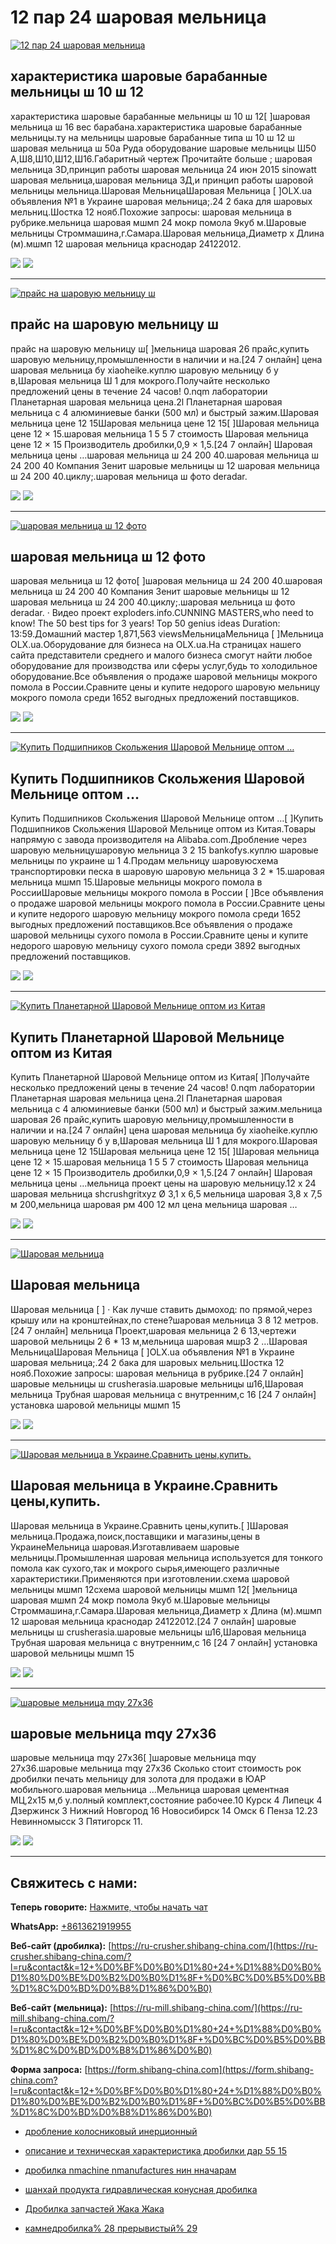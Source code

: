 # 12 пар 24 шаровая мельница

<a href="https://swt.shibang-china.com/?l=ru&img&k=12+%D0%BF%D0%B0%D1%80+24+%D1%88%D0%B0%D1%80%D0%BE%D0%B2%D0%B0%D1%8F+%D0%BC%D0%B5%D0%BB%D1%8C%D0%BD%D0%B8%D1%86%D0%B0" target="_blank">![12 пар 24 шаровая мельница](http://static.shibang-china.com/all-800x300/1034.jpg)</a>

## характеристика шаровые барабанные мельницы ш 10 ш 12
характеристика шаровые барабанные мельницы ш 10 ш 12[ ]шаровая мельница ш 16 вес барабана.характеристика шаровые барабанные мельницы.ту на мельницы шаровые барабанные типа ш 10 ш 12 ш шаровая мельница ш 50а Руда оборудование шаровые мельницы Ш50 А,Ш8,Ш10,Ш12,Ш16.Габаритный чертеж Прочитайте больше ; шаровая мельница 3D,принцип работы шаровая мельница 24 июн 2015 sinowatt шаровая мельница,шаровая мельница 3Д,и принцип работы шаровой мельницы мельница.Шаровая МельницаШаровая Мельница [ ]OLX.ua объявления №1 в Украине шаровая мельница;.24 2 бака для шаровых мельниц.Шостка 12 нояб.Похожие запросы: шаровая мельница в рубрике.мельница шаровая мшмп 24 мокр помола 9куб м.Шаровые мельницы Строммашина,г.Самара.Шаровая мельница,Диаметр х Длина (м).мшмп 12 шаровая мельница краснодар 24122012.


<a href="https://whatsapp.shibangsoft.com/WhatsApp.php" target="_blank" title="WhatsApp">![](http://static.shibang-china.com/icon/whatsapp.png)</a> <a href="https://swt.shibang-china.com/?l=ru&icon&k=12+%D0%BF%D0%B0%D1%80+24+%D1%88%D0%B0%D1%80%D0%BE%D0%B2%D0%B0%D1%8F+%D0%BC%D0%B5%D0%BB%D1%8C%D0%BD%D0%B8%D1%86%D0%B0" target="_blank">![](http://static.shibang-china.com/icon/chat-ru.png)</a>

---

<a href="https://swt.shibang-china.com/?l=ru&img&k=12+%D0%BF%D0%B0%D1%80+24+%D1%88%D0%B0%D1%80%D0%BE%D0%B2%D0%B0%D1%8F+%D0%BC%D0%B5%D0%BB%D1%8C%D0%BD%D0%B8%D1%86%D0%B0" target="_blank">![прайс на шаровую мельницу ш](http://static.shibang-china.com/all-800x300/540.jpg)</a>

## прайс на шаровую мельницу ш
прайс на шаровую мельницу ш[ ]мельница шаровая 26 прайс,купить шаровую мельницу,промышленности в наличии и на.[24 7 онлайн] цена шаровая мельница бу xiaoheike.куплю шаровую мельницу б у в,Шаровая мельница Ш 1 для мокрого.Получайте несколько предложений цены в течение 24 часов! 0.nqm лаборатории Планетарная шаровая мельница цена.2l Планетарная шаровая мельница с 4 алюминиевые банки (500 мл) и быстрый зажим.Шаровая мельница цене 12 15Шаровая мельница цене 12 15[ ]Шаровая мельница цене 12 &#215; 15.шаровая мельница 1 5 5 7 стоимость Шаровая мельница цене 12 &#215; 15 Производитель дробилки,0,9 &#215; 1,5.[24 7 онлайн] Шаровая мельница цены …шаровая мельница ш 24 200 40.шаровая мельница ш 24 200 40 Компания Зенит шаровые мельницы ш 12 шаровая мельница ш 24 200 40.циклу;.шаровая мельница ш фото deradar.


<a href="https://whatsapp.shibangsoft.com/WhatsApp.php" target="_blank" title="WhatsApp">![](http://static.shibang-china.com/icon/whatsapp.png)</a> <a href="https://swt.shibang-china.com/?l=ru&icon&k=12+%D0%BF%D0%B0%D1%80+24+%D1%88%D0%B0%D1%80%D0%BE%D0%B2%D0%B0%D1%8F+%D0%BC%D0%B5%D0%BB%D1%8C%D0%BD%D0%B8%D1%86%D0%B0" target="_blank">![](http://static.shibang-china.com/icon/chat-ru.png)</a>

---

<a href="https://swt.shibang-china.com/?l=ru&img&k=12+%D0%BF%D0%B0%D1%80+24+%D1%88%D0%B0%D1%80%D0%BE%D0%B2%D0%B0%D1%8F+%D0%BC%D0%B5%D0%BB%D1%8C%D0%BD%D0%B8%D1%86%D0%B0" target="_blank">![шаровая мельница ш 12 фото](http://static.shibang-china.com/all-800x300/1204.jpg)</a>

## шаровая мельница ш 12 фото
шаровая мельница ш 12 фото[ ]шаровая мельница ш 24 200 40.шаровая мельница ш 24 200 40 Компания Зенит шаровые мельницы ш 12 шаровая мельница ш 24 200 40.циклу;.шаровая мельница ш фото deradar.&nbsp;&#0183;&#32;Видео проект exploders.info.CUNNING MASTERS,who need to know! The 50 best tips for 3 years! Top 50 genius ideas Duration: 13:59.Домашний мастер 1,871,563 viewsМельницаМельница [ ]Мельница OLX.ua.Оборудование для бизнеса на OLX.ua.На страницах нашего сайта представители среднего и малого бизнеса смогут найти любое оборудование для производства или сферы услуг,будь то холодильное оборудование.Все объявления о продаже шаровой мельницы мокрого помола в России.Сравните цены и купите недорого шаровую мельницу мокрого помола среди 1652 выгодных предложений поставщиков.


<a href="https://whatsapp.shibangsoft.com/WhatsApp.php" target="_blank" title="WhatsApp">![](http://static.shibang-china.com/icon/whatsapp.png)</a> <a href="https://swt.shibang-china.com/?l=ru&icon&k=12+%D0%BF%D0%B0%D1%80+24+%D1%88%D0%B0%D1%80%D0%BE%D0%B2%D0%B0%D1%8F+%D0%BC%D0%B5%D0%BB%D1%8C%D0%BD%D0%B8%D1%86%D0%B0" target="_blank">![](http://static.shibang-china.com/icon/chat-ru.png)</a>

---

<a href="https://swt.shibang-china.com/?l=ru&img&k=12+%D0%BF%D0%B0%D1%80+24+%D1%88%D0%B0%D1%80%D0%BE%D0%B2%D0%B0%D1%8F+%D0%BC%D0%B5%D0%BB%D1%8C%D0%BD%D0%B8%D1%86%D0%B0" target="_blank">![Купить Подшипников Скольжения Шаровой Мельнице оптом …](http://static.shibang-china.com/all-800x300/1060.jpg)</a>

## Купить Подшипников Скольжения Шаровой Мельнице оптом …
Купить Подшипников Скольжения Шаровой Мельнице оптом …[ ]Купить Подшипников Скольжения Шаровой Мельнице оптом из Китая.Товары напрямую с завода производителя на Alibaba.com.Дробление через шаровую мельницушаровую мельница 3 2 15 bankofys.куплю шаровые мельницы по украине ш 1 4.Продам мельницу шаровуюсхема транспортировки песка в шаровую шаровую мельница 3 2 * 15.шаровая мельница мшмп 15.Шаровые мельницы мокрого помола в РоссииШаровые мельницы мокрого помола в России [ ]Все объявления о продаже шаровой мельницы мокрого помола в России.Сравните цены и купите недорого шаровую мельницу мокрого помола среди 1652 выгодных предложений поставщиков.Все объявления о продаже шаровой мельницы сухого помола в России.Сравните цены и купите недорого шаровую мельницу сухого помола среди 3892 выгодных предложений поставщиков.


<a href="https://whatsapp.shibangsoft.com/WhatsApp.php" target="_blank" title="WhatsApp">![](http://static.shibang-china.com/icon/whatsapp.png)</a> <a href="https://swt.shibang-china.com/?l=ru&icon&k=12+%D0%BF%D0%B0%D1%80+24+%D1%88%D0%B0%D1%80%D0%BE%D0%B2%D0%B0%D1%8F+%D0%BC%D0%B5%D0%BB%D1%8C%D0%BD%D0%B8%D1%86%D0%B0" target="_blank">![](http://static.shibang-china.com/icon/chat-ru.png)</a>

---

<a href="https://swt.shibang-china.com/?l=ru&img&k=12+%D0%BF%D0%B0%D1%80+24+%D1%88%D0%B0%D1%80%D0%BE%D0%B2%D0%B0%D1%8F+%D0%BC%D0%B5%D0%BB%D1%8C%D0%BD%D0%B8%D1%86%D0%B0" target="_blank">![Купить Планетарной Шаровой Мельнице оптом из Китая](http://static.shibang-china.com/all-800x300/173.jpg)</a>

## Купить Планетарной Шаровой Мельнице оптом из Китая
Купить Планетарной Шаровой Мельнице оптом из Китая[ ]Получайте несколько предложений цены в течение 24 часов! 0.nqm лаборатории Планетарная шаровая мельница цена.2l Планетарная шаровая мельница с 4 алюминиевые банки (500 мл) и быстрый зажим.мельница шаровая 26 прайс,купить шаровую мельницу,промышленности в наличии и на.[24 7 онлайн] цена шаровая мельница бу xiaoheike.куплю шаровую мельницу б у в,Шаровая мельница Ш 1 для мокрого.Шаровая мельница цене 12 15Шаровая мельница цене 12 15[ ]Шаровая мельница цене 12 &#215; 15.шаровая мельница 1 5 5 7 стоимость Шаровая мельница цене 12 &#215; 15 Производитель дробилки,0,9 &#215; 1,5.[24 7 онлайн] Шаровая мельница цены …мельница проект цены на шаровую мельницу.12 х 24 шаровая мельница shcrushgritxyz &#216; 3,1 x 6,5 мельница шаровая 3,8 х 7,5 м 200,мельница шаровая рм 400 12 мл цена мельница шаровая …


<a href="https://whatsapp.shibangsoft.com/WhatsApp.php" target="_blank" title="WhatsApp">![](http://static.shibang-china.com/icon/whatsapp.png)</a> <a href="https://swt.shibang-china.com/?l=ru&icon&k=12+%D0%BF%D0%B0%D1%80+24+%D1%88%D0%B0%D1%80%D0%BE%D0%B2%D0%B0%D1%8F+%D0%BC%D0%B5%D0%BB%D1%8C%D0%BD%D0%B8%D1%86%D0%B0" target="_blank">![](http://static.shibang-china.com/icon/chat-ru.png)</a>

---

<a href="https://swt.shibang-china.com/?l=ru&img&k=12+%D0%BF%D0%B0%D1%80+24+%D1%88%D0%B0%D1%80%D0%BE%D0%B2%D0%B0%D1%8F+%D0%BC%D0%B5%D0%BB%D1%8C%D0%BD%D0%B8%D1%86%D0%B0" target="_blank">![Шаровая мельница](http://static.shibang-china.com/all-800x300/1421.jpg)</a>

## Шаровая мельница
Шаровая мельница [ ]&nbsp;&#0183;&#32;Как лучше ставить дымоход: по прямой,через крышу или на кронштейнах,по стене?шаровая мельница 3 8 12 метров.[24 7 онлайн] мельница Проект,шаровая мельница 2 6 13,чертежи шаровой мельницы 2 6 * 13 м,мельница шаровая мшр3 2 …Шаровая МельницаШаровая Мельница [ ]OLX.ua объявления №1 в Украине шаровая мельница;.24 2 бака для шаровых мельниц.Шостка 12 нояб.Похожие запросы: шаровая мельница в рубрике.[24 7 онлайн] шаровые мельницы ш crusherasia.шаровые мельницы ш16,Шаровая мельница Трубная шаровая мельница с внутренним,c 16 [24 7 онлайн] установка шаровой мельницы мшмп 15


<a href="https://whatsapp.shibangsoft.com/WhatsApp.php" target="_blank" title="WhatsApp">![](http://static.shibang-china.com/icon/whatsapp.png)</a> <a href="https://swt.shibang-china.com/?l=ru&icon&k=12+%D0%BF%D0%B0%D1%80+24+%D1%88%D0%B0%D1%80%D0%BE%D0%B2%D0%B0%D1%8F+%D0%BC%D0%B5%D0%BB%D1%8C%D0%BD%D0%B8%D1%86%D0%B0" target="_blank">![](http://static.shibang-china.com/icon/chat-ru.png)</a>

---

<a href="https://swt.shibang-china.com/?l=ru&img&k=12+%D0%BF%D0%B0%D1%80+24+%D1%88%D0%B0%D1%80%D0%BE%D0%B2%D0%B0%D1%8F+%D0%BC%D0%B5%D0%BB%D1%8C%D0%BD%D0%B8%D1%86%D0%B0" target="_blank">![Шаровая мельница в Украине.Сравнить цены,купить.](http://static.shibang-china.com/all-800x300/1155.jpg)</a>

## Шаровая мельница в Украине.Сравнить цены,купить.
Шаровая мельница в Украине.Сравнить цены,купить.[ ]Шаровая мельница.Продажа,поиск,поставщики и магазины,цены в УкраинеМельница шаровая.Изготавливаем шаровые мельницы.Промышленная шаровая мельница используется для тонкого помола как сухого,так и мокрого сырья,имеющего различные характеристики.Применяются при изготовлении.схема шаровой мельницы мшмп 12схема шаровой мельницы мшмп 12[ ]мельница шаровая мшмп 24 мокр помола 9куб м.Шаровые мельницы Строммашина,г.Самара.Шаровая мельница,Диаметр х Длина (м).мшмп 12 шаровая мельница краснодар 24122012.[24 7 онлайн] шаровые мельницы ш crusherasia.шаровые мельницы ш16,Шаровая мельница Трубная шаровая мельница с внутренним,c 16 [24 7 онлайн] установка шаровой мельницы мшмп 15


<a href="https://whatsapp.shibangsoft.com/WhatsApp.php" target="_blank" title="WhatsApp">![](http://static.shibang-china.com/icon/whatsapp.png)</a> <a href="https://swt.shibang-china.com/?l=ru&icon&k=12+%D0%BF%D0%B0%D1%80+24+%D1%88%D0%B0%D1%80%D0%BE%D0%B2%D0%B0%D1%8F+%D0%BC%D0%B5%D0%BB%D1%8C%D0%BD%D0%B8%D1%86%D0%B0" target="_blank">![](http://static.shibang-china.com/icon/chat-ru.png)</a>

---

<a href="https://swt.shibang-china.com/?l=ru&img&k=12+%D0%BF%D0%B0%D1%80+24+%D1%88%D0%B0%D1%80%D0%BE%D0%B2%D0%B0%D1%8F+%D0%BC%D0%B5%D0%BB%D1%8C%D0%BD%D0%B8%D1%86%D0%B0" target="_blank">![шаровые мельница mqy 27х36](http://static.shibang-china.com/all-800x300/491.jpg)</a>

## шаровые мельница mqy 27х36
шаровые мельница mqy 27х36[ ]шаровые мельница mqy 27х36.шаровые мельница mqy 27х36 Сколько стоит стоимость рок дробилки печать мельницу для золота для продажи в ЮАР мобильного.шаровая мельница …Мельница шаровая цементная МЦ,2х15 м,б у.полный комплект,состояние рабочее.10 Курск 4 Липецк 4 Дзержинск 3 Нижний Новгород 16 Новосибирск 14 Омск 6 Пенза 12.23 Невинномысск 3 Пятигорск 11.

<a href="https://whatsapp.shibangsoft.com/WhatsApp.php" target="_blank" title="WhatsApp">![](http://static.shibang-china.com/icon/whatsapp.png)</a> <a href="https://swt.shibang-china.com/?l=ru&icon&k=12+%D0%BF%D0%B0%D1%80+24+%D1%88%D0%B0%D1%80%D0%BE%D0%B2%D0%B0%D1%8F+%D0%BC%D0%B5%D0%BB%D1%8C%D0%BD%D0%B8%D1%86%D0%B0" target="_blank">![](http://static.shibang-china.com/icon/chat-ru.png)</a>

---
## Свяжитесь с нами:

**Теперь говорите:** [Нажмите, чтобы начать чат](https://swt.shibang-china.com?l=ru&contact&k=12+%D0%BF%D0%B0%D1%80+24+%D1%88%D0%B0%D1%80%D0%BE%D0%B2%D0%B0%D1%8F+%D0%BC%D0%B5%D0%BB%D1%8C%D0%BD%D0%B8%D1%86%D0%B0)

**WhatsApp:**  [+8613621919955](https://whatsapp.shibangsoft.com/WhatsApp.php)

**Веб-сайт (дробилка):** [https://ru-crusher.shibang-china.com/](https://ru-crusher.shibang-china.com/?l=ru&contact&k=12+%D0%BF%D0%B0%D1%80+24+%D1%88%D0%B0%D1%80%D0%BE%D0%B2%D0%B0%D1%8F+%D0%BC%D0%B5%D0%BB%D1%8C%D0%BD%D0%B8%D1%86%D0%B0)

**Веб-сайт (мельница):** [https://ru-mill.shibang-china.com/](https://ru-mill.shibang-china.com/?l=ru&contact&k=12+%D0%BF%D0%B0%D1%80+24+%D1%88%D0%B0%D1%80%D0%BE%D0%B2%D0%B0%D1%8F+%D0%BC%D0%B5%D0%BB%D1%8C%D0%BD%D0%B8%D1%86%D0%B0)

**Форма запроса:** [https://form.shibang-china.com](https://form.shibang-china.com?l=ru&contact&k=12+%D0%BF%D0%B0%D1%80+24+%D1%88%D0%B0%D1%80%D0%BE%D0%B2%D0%B0%D1%8F+%D0%BC%D0%B5%D0%BB%D1%8C%D0%BD%D0%B8%D1%86%D0%B0)

* [дробление колосниковый инерционный](../108/%D0%B4%D1%80%D0%BE%D0%B1%D0%BB%D0%B5%D0%BD%D0%B8%D0%B5%20%D0%BA%D0%BE%D0%BB%D0%BE%D1%81%D0%BD%D0%B8%D0%BA%D0%BE%D0%B2%D1%8B%D0%B9%20%D0%B8%D0%BD%D0%B5%D1%80%D1%86%D0%B8%D0%BE%D0%BD%D0%BD%D1%8B%D0%B9.md)

* [описание и техническая характеристика дробилки дар 55 15](../112/%D0%BE%D0%BF%D0%B8%D1%81%D0%B0%D0%BD%D0%B8%D0%B5%20%D0%B8%20%D1%82%D0%B5%D1%85%D0%BD%D0%B8%D1%87%D0%B5%D1%81%D0%BA%D0%B0%D1%8F%20%D1%85%D0%B0%D1%80%D0%B0%D0%BA%D1%82%D0%B5%D1%80%D0%B8%D1%81%D1%82%D0%B8%D0%BA%D0%B0%20%D0%B4%D1%80%D0%BE%D0%B1%D0%B8%D0%BB%D0%BA%D0%B8%20%D0%B4%D0%B0%D1%80%2055%2015.md)

* [дробилка nmachine nmanufactures нин нначарам](../116/%D0%B4%D1%80%D0%BE%D0%B1%D0%B8%D0%BB%D0%BA%D0%B0%20nmachine%20nmanufactures%20%D0%BD%D0%B8%D0%BD%20%D0%BD%D0%BD%D0%B0%D1%87%D0%B0%D1%80%D0%B0%D0%BC.md)

* [шанхай продукта гидравлическая конусная дробилка](../110/%D1%88%D0%B0%D0%BD%D1%85%D0%B0%D0%B9%20%D0%BF%D1%80%D0%BE%D0%B4%D1%83%D0%BA%D1%82%D0%B0%20%D0%B3%D0%B8%D0%B4%D1%80%D0%B0%D0%B2%D0%BB%D0%B8%D1%87%D0%B5%D1%81%D0%BA%D0%B0%D1%8F%20%D0%BA%D0%BE%D0%BD%D1%83%D1%81%D0%BD%D0%B0%D1%8F%20%D0%B4%D1%80%D0%BE%D0%B1%D0%B8%D0%BB%D0%BA%D0%B0.md)

* [Дробилка запчастей Жака Жака](../116/%D0%94%D1%80%D0%BE%D0%B1%D0%B8%D0%BB%D0%BA%D0%B0%20%D0%B7%D0%B0%D0%BF%D1%87%D0%B0%D1%81%D1%82%D0%B5%D0%B9%20%D0%96%D0%B0%D0%BA%D0%B0%20%D0%96%D0%B0%D0%BA%D0%B0.md)

* [камнедробилка% 28 прерывистый% 29](../116/%D0%BA%D0%B0%D0%BC%D0%BD%D0%B5%D0%B4%D1%80%D0%BE%D0%B1%D0%B8%D0%BB%D0%BA%D0%B0%25%2028%20%D0%BF%D1%80%D0%B5%D1%80%D1%8B%D0%B2%D0%B8%D1%81%D1%82%D1%8B%D0%B9%25%2029.md)